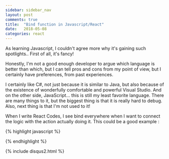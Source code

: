 ```yaml
---
sidebar: sidebar_nav
layout: post
comments: true
title:  "Bind function in Javascript/React"
date:   2018-05-08
categories: react
---
```


As learning Javascript, I couldn't agree more why it's gaining such spotlights..
First of all, it's fancy! 

Honestly, I'm not a good enough developer to argue which language is better than which,
but I can tell pros and cons from my point of view, but I certainly have preferences, from past experiences.

I certainly like C#, not just because it is similar to Java, but also because of the existence of wonderfully comfortable and powerful
 Visual Studio. And on the other side, JavaScript... this is still my least favorite language. There are many things to it,
 but the biggest thing is that it is really hard to debug. Also, next thing is that I'm not used to it!
 
 When I  write React Codes, I see bind everywhere when I want to connect the logic with the action actually doing it.
This could be a good example : 

{% highlight javascript %}
	

{% endhighlight %}

{% include disqus2.html %}